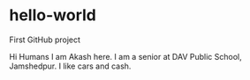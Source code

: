 # hello-world
First GitHub project

Hi Humans
I am Akash here. I am a senior at DAV Public School, Jamshedpur. I like cars and cash.
